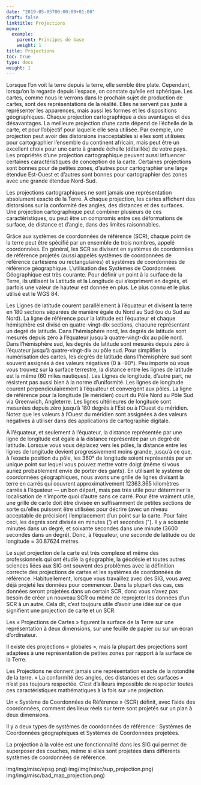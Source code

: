 ```yaml
---
date: "2019-05-05T00:00:00+01:00"
draft: false
linktitle: Projections
menu:
  example:
    parent: Principes de base
    weight: 1
title: Projections
toc: true
type: docs
weight: 1
---
```



Lorsque l’on voit la terre depuis la terre, elle semble être plate. Cependant, lorsqu’on la regarde depuis l’espace, on constate qu’elle est sphérique. Les cartes, comme nous le verrons dans le prochain sujet de production de cartes, sont des représentations de la réalité. Elles ne servent pas juste à représenter les apparences, mais aussi les formes et les dispositions géographiques. Chaque projection cartographique a des avantages et des désavantages. La meilleure projection d’une carte dépend de l’échelle de la carte, et pour l’objectif pour laquelle elle sera utilisée. Par exemple, une projection peut avoir des distorsions inacceptables si elles sont utilisées pour cartographier l’ensemble du continent africain, mais peut être un excellent choix pour une carte à grande échelle (détaillée) de votre pays. Les propriétés d’une projection cartographique peuvent aussi influencer certaines caractéristiques de conception de la carte. Certaines projections sont bonnes pour de petites zones, d’autres pour cartographier une large étendue Est-Ouest et d’autres sont bonnes pour cartographier des zones avec une grande étendue Nord-Sud.

Les projections cartographiques ne sont jamais une représentation absolument exacte de la Terre. À chaque projection, les cartes affichent des distorsions sur la conformité des angles, des distances et des surfaces. Une projection cartographique peut combiner plusieurs de ces caractéristiques, ou peut être un compromis entre ces déformations de surface, de distance et d’angle, dans des limites raisonnables.

Grâce aux systèmes de coordonnées de référence (SCR), chaque point de la terre peut être spécifié par un ensemble de trois nombres, appelé coordonnées. En général, les SCR se divisent en systèmes de coordonnées de référence projetés (aussi appelés systèmes de coordonnées de référence cartésiens ou rectangulaires) et systèmes de coordonnées de référence géographique.
L’utilisation des Systèmes de Coordonnées Géographique est très courante. Pour définir un point à la surface de la Terre, ils utilisent la Latitude et la Longitude qui s’expriment en degrés, et parfois une valeur de hauteur est donnée en plus. Le plus connu et le plus utilisé est le WGS 84.

Les Lignes de latitude courent parallèlement à l’équateur et divisent la terre en 180 sections séparées de manière égale du Nord au Sud (ou du Sud au Nord). La ligne de référence pour la latitude est l’équateur et chaque hémisphère est divisé en quatre-vingt-dix sections, chacune représentant un degré de latitude. Dans l’hémisphère nord, les degrés de latitude sont mesurés depuis zéro à l’équateur jusqu’à quatre-vingt-dix au pôle nord. Dans l’hémisphère sud, les degrés de latitude sont mesurés depuis zéro à l’équateur jusqu’à quatre-vingt-dix au pôle sud. Pour simplifier la numérisation des cartes, les degrés de latitude dans l’hémisphère sud sont souvent assignés à des valeurs négatives (0 à -90°). Peu importe où vous vous trouvez sur la surface terrestre, la distance entre les lignes de latitude est la même (60 miles nautiques).
Les Lignes de longitude, d’autre part, ne résistent pas aussi bien à la norme d’uniformité. Les lignes de longitude courent perpendiculairement à l’équateur et convergent aux pôles. La ligne de référence pour la longitude (le méridien) court du Pôle Nord au Pôle Sud via Greenwich, Angleterre. Les lignes ultérieures de longitude sont mesurées depuis zéro jusqu’à 180 degrés à l’Est ou à l’Ouest du méridien. Notez que les valeurs à l’Ouest du méridien sont assignées à des valeurs négatives à utiliser dans des applications de cartographie digitale.

À l’équateur, et seulement à l’équateur, la distance représentée par une ligne de longitude est égale à la distance représentée par un degré de latitude. Lorsque vous vous déplacez vers les pôles, la distance entre les lignes de longitude devient progressivement moins grande, jusqu’à ce que, à l’exacte position du pôle, les 360° de longitude soient représentés par un unique point sur lequel vous pouvez mettre votre doigt (même si vous auriez probablement envie de porter des gants). En utilisant le système de coordonnées géographiques, nous avons une grille de lignes divisant la terre en carrés qui couvrent approximativement 12363.365 kilomètres carrés à l’équateur — un bon départ, mais pas très utile pour déterminer la localisation de n’importe quoi d’autre sans ce carré.
Pour être vraiment utile, une grille de carte doit être divisée en suffisamment de petites sections de sorte qu’elles puissent être utilisées pour décrire (avec un niveau acceptable de précision) l’emplacement d’un point sur la carte. Pour faire ceci, les degrés sont divisés en minutes (') et secondes ("). Il y a soixante minutes dans un degré, et soixante secondes dans une minute (3600 secondes dans un degré). Donc, à l’équateur, une seconde de latitude ou de longitude = 30.87624 mètres.

Le sujet projection de la carte est très complexe et même des professionnels qui ont étudié la géographie, la géodésie et toutes autres sciences liées aux SIG ont souvent des problèmes avec la définition correcte des projections de cartes et les systèmes de coordonnées de référence. Habituellement, lorsque vous travaillez avec des SIG, vous avez déjà projeté les données pour commencer. Dans la plupart des cas, ces données seront projetées dans un certain SCR, donc vous n’avez pas besoin de créer un nouveau SCR ou même de reprojeter les données d’un SCR à un autre. Cela dit, c’est toujours utile d’avoir une idée sur ce que signifient une projection de carte et un SCR.

Les « Projections de Cartes » figurent la surface de la Terre sur une représentation à deux dimensions, sur une feuille de papier ou sur un écran d’ordinateur.

Il existe des projections « globales », mais la plupart des projections sont adaptées à une représentation de petites zones par rapport à la surface de la Terre.

Les Projections ne donnent jamais une représentation exacte de la rotondité de la terre. « La conformité des angles, des distances et des surfaces » n’est pas toujours respectée. C’est d’ailleurs impossible de respecter toutes ces caractéristiques mathématiques à la fois sur une projection.

Un « Système de Coordonnées de Référence » (SCR) définit, avec l’aide des coordonnées, comment des lieux réels sur terre sont projetés sur un plan à deux dimensions.

Il y a deux types de systèmes de coordonnées de référence : Systèmes de Coordonnées géographiques et Systèmes de Coordonnées projetées.

La projection à la volée est une fonctionnalité dans les SIG qui permet de superposer des couches, même si elles sont projetées dans différents systèmes de coordonnées de référence.

img/img/misc/epsg.png)
img/img/misc/sup_projection.png)
img/img/misc/bad_map_projection.png)